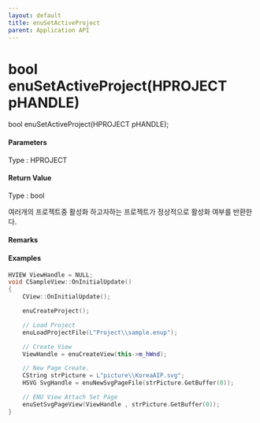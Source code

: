 ```yaml
---
layout: default
title: enuSetActiveProject
parent: Application API
---
```

# bool enuSetActiveProject\(HPROJECT pHANDLE\)

bool enuSetActiveProject\(HPROJECT pHANDLE\);

#### 

#### Parameters

Type : HPROJECT

#### 

#### Return Value

Type : bool

여러개의 프로젝트중 활성화 하고자하는 프로젝트가 정상적으로 활성화 여부를 반환한다.

#### 

#### Remarks



#### Examples

```cpp
HVIEW ViewHandle = NULL; 
void CSampleView::OnInitialUpdate() 
{ 
    CView::OnInitialUpdate(); 

    enuCreateProject(); 

    // Load Project
    enuLoadProjectFile(L"Project\\sample.enup"); 

    // Create View
    ViewHandle = enuCreateView(this->m_hWnd); 

    // New Page Create. 
    CString strPicture = L"picture\\KoreaAIP.svg"; 
    HSVG SvgHandle = enuNewSvgPageFile(strPicture.GetBuffer(0)); 

    // ENU View Attach Set Page 
    enuSetSvgPageView(ViewHandle , strPicture.GetBuffer(0)); 
}
```



